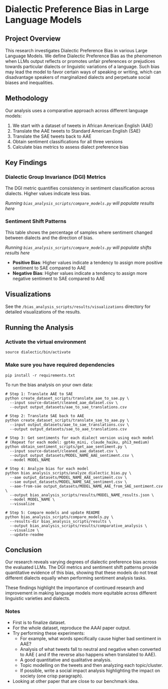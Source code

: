 # Dialectic Preference Bias in Large Language Models

## Project Overview

This research investigates Dialectic Preference Bias in various Large Language Models. We define Dialectic Preference Bias as the phenomenon when LLMs output reflects or promotes unfair preferences or prejudices towards particular dialects or linguistic variations of a language. Such bias may lead the model to favor certain ways of speaking or writing, which can disadvantage speakers of marginalized dialects and perpetuate social biases and inequalities.

## Methodology

Our analysis uses a comparative approach across different language models:

1. We start with a dataset of tweets in African American English (AAE)
2. Translate the AAE tweets to Standard American English (SAE)
3. Translate the SAE tweets back to AAE
4. Obtain sentiment classifications for all three versions
5. Calculate bias metrics to assess dialect preference bias

## Key Findings

### Dialectic Group Invariance (DGI) Metrics

The DGI metric quantifies consistency in sentiment classification across dialects. Higher values indicate less bias.

*Running `bias_analysis_scripts/compare_models.py` will populate results here*

### Sentiment Shift Patterns

This table shows the percentage of samples where sentiment changed between dialects and the direction of bias.

*Running `bias_analysis_scripts/compare_models.py` will populate shifts results here*

* **Positive Bias**: Higher values indicate a tendency to assign more positive sentiment to SAE compared to AAE
* **Negative Bias**: Higher values indicate a tendency to assign more negative sentiment to SAE compared to AAE

## Visualizations

See the `/bias_analysis_scripts/results/visualizations` directory for detailed visualizations of the results.

## Running the Analysis

### Activate the virtual environment
`source dialectic/bin/activate`

### Make sure you have required dependencies
`pip install -r requirements.txt`

To run the bias analysis on your own data:

```
# Step 1: Translate AAE to SAE
python create_dataset_scripts/translate_aae_to_sae.py \
  --input source-dataset/cleaned_aae_dataset.csv \
  --output output_datasets/aae_to_sae_translations.csv

# Step 2: Translate SAE back to AAE
python create_dataset_scripts/translate_sae_to_aae.py \
  --input output_datasets/aae_to_sae_translations.csv \
  --output output_datasets/sae_to_aae_translations.csv

# Step 3: Get sentiments for each dialect version using each model
# (Repeat for each model: gpt4o_mini, claude_haiku, phi3_medium)
python obtain_sentiment_scripts/get_aae_sentiment.py \
  --input source-dataset/cleaned_aae_dataset.csv \
  --output output_datasets/MODEL_NAME_AAE_sentiment.csv \
  --model MODEL_NAME

# Step 4: Analyze bias for each model
python bias_analysis_scripts/analyze_dialectic_bias.py \
  --aae output_datasets/MODEL_NAME_AAE_sentiment.csv \
  --sae output_datasets/MODEL_NAME_SAE_sentiment.csv \
  --aae-from-sae output_datasets/MODEL_NAME_AAE_from_SAE_sentiment.csv \
  --output bias_analysis_scripts/results/MODEL_NAME_results.json \
  --model MODEL_NAME \
  --visualize

# Step 5: Compare models and update README
python bias_analysis_scripts/compare_models.py \
  --results-dir bias_analysis_scripts/results \
  --output bias_analysis_scripts/results/comparative_analysis \
  --visualize \
  --update-readme
```

## Conclusion

Our research reveals varying degrees of dialectic preference bias across the evaluated LLMs. The DGI metrics and sentiment shift patterns provide quantitative evidence of this bias, showing that these models do not treat different dialects equally when performing sentiment analysis tasks.

These findings highlight the importance of continued research and improvement in making language models more equitable across different linguistic varieties and dialects.

### Notes
- First is to finalize dataset.
- For the whole dataset, reproduce the AAAI paper output.
- Try performing these experiments:
  - For example, what words specifically cause higher bad sentiment in AAE?
  - Analysis of what tweets fall to neutral and negative when converted to AAE ( and if the reverse also happens when translated to AAE).
  - A good quantitative and qualitative analysis.
  - Topic modelling on the tweets and then analyzing each topic/cluster.
  - If possible, write a social impact analysis highlighting the impact on society (one crisp paragraph).
- Looking at other paper that are close to our benchmark idea.
